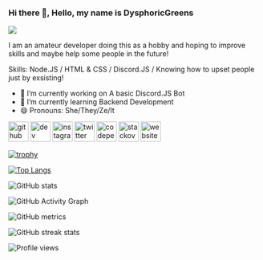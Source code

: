 ### Hi there 👋, Hello, my name is DysphoricGreens
![](blank)

I am an amateur developer doing this as a hobby and hoping to improve skills and maybe help some people in the future!

Skills: Node.JS / HTML & CSS / Discord.JS / Knowing how to upset people just by exsisting!

- 🔭 I’m currently working on A basic Discord.JS Bot 
- 🌱 I’m currently learning Backend Development 
- 😄 Pronouns: She/They/Ze/It 


[<img src='https://cdn.jsdelivr.net/npm/simple-icons@3.0.1/icons/github.svg' alt='github' height='40'>](https://github.com/DysphoricGreens)  [<img src='https://cdn.jsdelivr.net/npm/simple-icons@3.0.1/icons/dev-dot-to.svg' alt='dev' height='40'>](https://dev.to/DysphoricGreens)  [<img src='https://cdn.jsdelivr.net/npm/simple-icons@3.0.1/icons/instagram.svg' alt='instagram' height='40'>](https://www.instagram.com/DysphoricGreens/)  [<img src='https://cdn.jsdelivr.net/npm/simple-icons@3.0.1/icons/twitter.svg' alt='twitter' height='40'>](https://twitter.com/DysphoricGreens)  [<img src='https://cdn.jsdelivr.net/npm/simple-icons@3.0.1/icons/codepen.svg' alt='codepen' height='40'>](https://codepen.io/DysphoricGreens)  [<img src='https://cdn.jsdelivr.net/npm/simple-icons@3.0.1/icons/stackoverflow.svg' alt='stackoverflow' height='40'>](https://stackoverflow.com/users/13805136)  [<img src='https://cdn.jsdelivr.net/npm/simple-icons@3.0.1/icons/icloud.svg' alt='website' height='40'>](https://dysphoricgreens.github.io/)  

[![trophy](https://github-profile-trophy.vercel.app/?username=DysphoricGreens)](https://github.com/ryo-ma/github-profile-trophy)

[![Top Langs](https://github-readme-stats.vercel.app/api/top-langs/?username=DysphoricGreens)](https://github.com/anuraghazra/github-readme-stats)

![GitHub stats](https://github-readme-stats.vercel.app/api?username=DysphoricGreens&show_icons=true)  

![GitHub Activity Graph](https://activity-graph.herokuapp.com/graph?username=DysphoricGreens)  

![GitHub metrics](https://metrics.lecoq.io/DysphoricGreens)  

![GitHub streak stats](https://github-readme-streak-stats.herokuapp.com/?user=DysphoricGreens)  

![Profile views](https://gpvc.arturio.dev/DysphoricGreens)  
